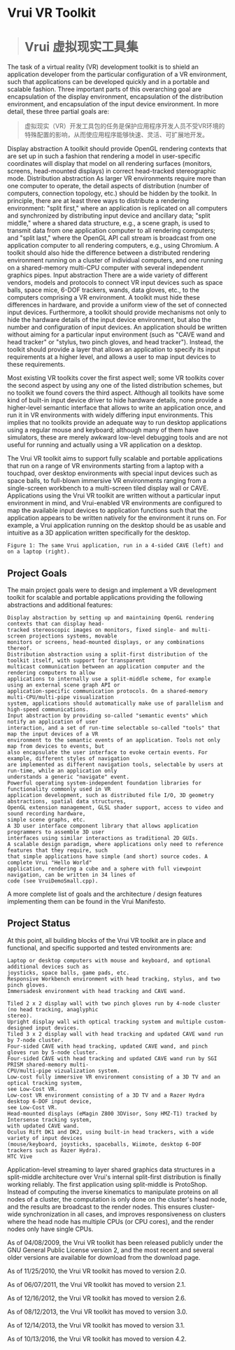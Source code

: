 # Vrui VR Toolkit
> # Vrui 虚拟现实工具集

The task of a virtual reality (VR) development toolkit is to shield an application developer from the particular
configuration of a VR environment, such that applications can be developed quickly and in a portable and
scalable fashion. Three important parts of this overarching goal are encapsulation of the display environment,
encapsulation of the distribution environment, and encapsulation of the input device environment. In more
detail, these three partial goals are:

> 虚拟现实（VR）开发工具包的任务是保护应用程序开发人员不受VR环境的特殊配置的影响，从而使应用程序能够快速、灵活、可扩展地开发。

Display abstraction
A toolkit should provide OpenGL rendering contexts that are set up in such a fashion that rendering a
model in user-specific coordinates will display that model on all rendering surfaces (monitors, screens,
head-mounted displays) in correct head-tracked stereographic mode.
Distribution abstraction
As larger VR environments require more than one computer to operate, the detail aspects of
distribution (number of computers, connection topology, etc.) should be hidden by the toolkit. In
principle, there are at least three ways to distribute a rendering environment: "split first," where an
application is replicated on all computers and synchronized by distributing input device and ancillary
data; "split middle," where a shared data structure, e.g., a scene graph, is used to transmit data from one
application computer to all rendering computers; and "split last," where the OpenGL API call stream is
broadcast from one application computer to all rendering computers, e.g., using Chromium. A toolkit
should also hide the difference between a distributed rendering environment running on a cluster of
individual computers, and one running on a shared-memory multi-CPU computer with several
independent graphics pipes.
Input abstraction
There are a wide variety of different vendors, models and protocols to connect VR input devices such as
space balls, space mice, 6-DOF trackers, wands, data gloves, etc., to the computers comprising a VR
environment. A toolkit must hide these differences in hardware, and provide a uniform view of the set of
connected input devices. Furthermore, a toolkit should provide mechanisms not only to hide the
hardware details of the input device environment, but also the number and configuration of input
devices. An application should be written without aiming for a particular input environment (such as
"CAVE wand and head tracker" or "stylus, two pinch gloves, and head tracker"). Instead, the toolkit
should provide a layer that allows an application to specify its input requirements at a higher level, and
allows a user to map input devices to these requirements.

Most existing VR toolkits cover the first aspect well; some VR toolkits cover the second aspect by using any
one of the listed distribution schemes, but no toolkit we found covers the third aspect. Although all toolkits
have some kind of built-in input device driver to hide hardware details, none provide a higher-level semantic
interface that allows to write an application once, and run it in VR environments with widely differing input
environments. This implies that no toolkits provide an adequate way to run desktop applications using a
regular mouse and keyboard; although many of them have simulators, these are merely awkward low-level
debugging tools and are not useful for running and actually using a VR application on a desktop.

The Vrui VR toolkit aims to support fully scalable and portable applications that run on a range of VR
environments starting from a laptop with a touchpad, over desktop environments with special input devices
such as space balls, to full-blown immersive VR environments ranging from a single-screen workbench to a
multi-screen tiled display wall or CAVE. Applications using the Vrui VR toolkit are written without a particular
input environment in mind, and Vrui-enabled VR environments are configured to map the available input
devices to application functions such that the application appears to be written natively for the environment
it runs on. For example, a Vrui application running on the desktop should be as usable and intuitive as a 3D
application written specifically for the desktop.


```
Figure 1: The same Vrui application, run in a 4-sided CAVE (left) and on a laptop (right).
```
## Project Goals

The main project goals were to design and implement a VR development toolkit for scalable and portable
applications providing the following abstractions and additional features:

```
Display abstraction by setting up and maintaining OpenGL rendering contexts that can display head-
tracked stereoscopic images on monitors, fixed single- and multi-screen projections systems, movable
monitors or screens, head-mounted displays, or any combinations thereof.
Distribution abstraction using a split-first distribution of the toolkit itself, with support for transparent
multicast communication between an application computer and the rendering computers to allow
applications to internally use a split-middle scheme, for example using an external scene graph API or
application-specific communication protocols. On a shared-memory multi-CPU/multi-pipe visualization
system, applications should automatically make use of parallelism and high-speed communications.
Input abstraction by providing so-called "semantic events" which notify an application of user
interaction, and a set of run-time selectable so-called "tools" that map the input devices of a VR
environment to the semantic events of an application. Tools not only map from devices to events, but
also encapsulate the user interface to evoke certain events. For example, different styles of navigation
are implemented as different navigation tools, selectable by users at run-time, while an application only
understands a generic "navigate" event.
Powerful operating system-independent foundation libraries for functionality commonly used in VR
application development, such as distributed file I/O, 3D geometry abstractions, spatial data structures,
OpenGL extension management, GLSL shader support, access to video and sound recording hardware,
simple scene graphs, etc.
A 3D user interface component library that allows application programmers to assemble 3D user
interfaces using similar interactions as traditional 2D GUIs.
A scalable design paradigm, where applications only need to reference features that they require, such
that simple applications have simple (and short) source codes. A complete Vrui "Hello World"
application, rendering a cube and a sphere with full viewpoint navigation, can be written in 34 lines of
code (see VruiDemoSmall.cpp).
```
A more complete list of goals and the architecture / design features implementing them can be found in
the Vrui Manifesto.

## Project Status

At this point, all building blocks of the Vrui VR toolkit are in place and functional, and specific supported and
tested environments are:

```
Laptop or desktop computers with mouse and keyboard, and optional additional devices such as
joysticks, space balls, game pads, etc.
Responsive Workbench environment with head tracking, stylus, and two pinch gloves.
Immersadesk environment with head tracking and CAVE wand.
```

```
Tiled 2 x 2 display wall with two pinch gloves run by 4-node cluster (no head tracking, anaglyphic
stereo).
Upright display wall with optical tracking system and multiple custom-designed input devices.
Tiled 3 x 2 display wall with head tracking and updated CAVE wand run by 7-node cluster.
Four-sided CAVE with head tracking, updated CAVE wand, and pinch gloves run by 5-node cluster.
Four-sided CAVE with head tracking and updated CAVE wand run by SGI PRISM shared-memory multi-
CPU/multi-pipe vizualization system.
Low-cost fully immersive VR environment consisting of a 3D TV and an optical tracking system,
see Low-Cost VR.
Low-cost VR environment consisting of a 3D TV and a Razer Hydra desktop 6-DOF input device,
see Low-Cost VR.
Head-mounted displays (eMagin Z800 3DVisor, Sony HMZ-T1) tracked by Intersense tracking system,
with updated CAVE wand.
Oculus Rift DK1 and DK2, using built-in head trackers, with a wide variety of input devices
(mouse/keyboard, joysticks, spaceballs, Wiimote, desktop 6-DOF trackers such as Razer Hydra).
HTC Vive
```
Application-level streaming to layer shared graphics data structures in a split-middle architecture over Vrui's
internal split-first distribution is finally working reliably. The first application using split-middle is ProtoShop.
Instead of computing the inverse kinematics to manipulate proteins on all nodes of a cluster, the
computation is only done on the cluster's head node, and the results are broadcast to the render nodes. This
ensures cluster-wide synchronization in all cases, and improves responsiveness on clusters where the head
node has multiple CPUs (or CPU cores), and the render nodes only have single CPUs.

As of 04/08/2009, the Vrui VR toolkit has been released publicly under the GNU General Public License
version 2, and the most recent and several older versions are available for download from the download
page.

As of 11/25/2010, the Vrui VR toolkit has moved to version 2.0.

As of 06/07/2011, the Vrui VR toolkit has moved to version 2.1.

As of 12/16/2012, the Vrui VR toolkit has moved to version 2.6.

As of 08/12/2013, the Vrui VR toolkit has moved to version 3.0.

As of 12/14/2013, the Vrui VR toolkit has moved to version 3.1.

As of 10/13/2016, the Vrui VR toolkit has moved to version 4.2.


